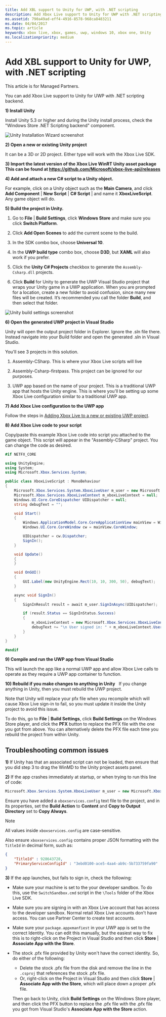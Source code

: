 ```yaml
---
title: Add XBL support to Unity for UWP, with .NET scripting
description: Add Xbox Live support to Unity for UWP with .NET scripting backend, for Managed Partners.
ms.assetid: 790a49ad-eff4-4916-8578-968ca8483211
ms.date: 04/04/2017
ms.topic: article
keywords: xbox live, xbox, games, uwp, windows 10, xbox one, Unity
ms.localizationpriority: medium
---
```


# Add XBL support to Unity for UWP, with .NET scripting

This article is for Managed Partners.

You can add Xbox Live support to Unity for UWP with .NET scripting backend.


**1) Install Unity**

Install Unity 5.3 or higher and during the Unity install process, check the "Windows Store .NET Scripting backend" component.

![Unity Installation Wizard screenshot](partner-add-xbox-live-to-unity-uwp_images/unity1-install.png)


**2) Open a new or existing Unity project**

It can be a 3D or 2D project.
Either type will work with the Xbox Live SDK.


**3) Import the latest version of the Xbox Live WinRT Unity asset package This can be found at https://github.com/Microsoft/xbox-live-api/releases**


**4) Add and attach a new C\# script to a Unity object.**

For example, click on a Unity object such as the **Main Camera**, and click **Add Component** \| **New Script** \| **C\# Script** \| and name it **XboxLiveScript**.
Any game object will do.


**5) Build the project in Unity.**

1.  Go to **File** \| **Build Settings**, click **Windows Store** and make sure you click **Switch Platform**.

2.  Click **Add Open Scenes** to add the current scene to the build.

3.  In the SDK combo box, choose **Universal 10**.

4.  In the **UWP build type** combo box, choose **D3D**, but **XAML** will also work if you prefer.

5.  Click the **Unity C\# Projects** checkbox to generate the `Assembly-Csharp.dll` projects.

6.  Click **Build** for Unity to generate the UWP Visual Studio project that wraps your Unity game in a UWP application. When you are prompted for a location, create a new folder to avoid confusion, since many new files will be created. It’s recommended you call the folder **Build**, and then select that folder.

![Unity build settings screenshot](partner-add-xbox-live-to-unity-uwp_images/unity3-buildsettings.png)


**6) Open the generated UWP project in Visual Studio**

Unity will open the output project folder in Explorer.
Ignore the .sln file there.
Instead navigate into your Build folder and open the generated .sln in Visual Studio.

You'll see 3 projects in this solution.

1.  Assembly-CSharp. This is where your Xbox Live scripts will live

2.  Assembly-Csharp-firstpass. This project can be ignored for our purposes.

3.  UWP app based on the name of your project. This is a traditional UWP app that hosts the Unity engine. This is where you'll be setting up some Xbox Live configuration similar to a traditional UWP app.


**7) Add Xbox Live configuration to the UWP app**

Follow the steps in [Adding Xbox Live to a new or existing UWP project](../vs-win10/get-started-with-visual-studio-and-uwp.md).


**8) Add Xbox Live code to your script**

Copy/paste this example Xbox Live code into script you attached to the game object.
This script will appear in the "Assembly-CSharp" project.
You can change the code as desired.

```csharp
#if NETFX_CORE

using UnityEngine;
using System;
using Microsoft.Xbox.Services.System;

public class XboxLiveScript : MonoBehaviour
{
    Microsoft.Xbox.Services.System.XboxLiveUser m_user = new Microsoft.Xbox.Services.System.XboxLiveUser();
    Microsoft.Xbox.Services.XboxLiveContext m_xboxLiveContext = null;
    Windows.UI.Core.CoreDispatcher UIDispatcher = null;
    string debugText = "";

    void Start()
    {
        Windows.ApplicationModel.Core.CoreApplicationView mainView = Windows.ApplicationModel.Core.CoreApplication.MainView;
        Windows.UI.Core.CoreWindow cw = mainView.CoreWindow;

        UIDispatcher = cw.Dispatcher;
        SignIn();
    }

    void Update()
    {
    }

    void OnGUI()
    {
        GUI.Label(new UnityEngine.Rect(10, 10, 300, 50), debugText);
    }

    async void SignIn()
    {
        SignInResult result = await m_user.SignInAsync(UIDispatcher);

        if (result.Status == SignInStatus.Success)
        {
            m_xboxLiveContext = new Microsoft.Xbox.Services.XboxLiveContext(m_user);
            debugText += "\n User signed in: " + m_xboxLiveContext.User.Gamertag;
        }
    }
}

#endif
```

**9) Compile and run the UWP app from Visual Studio**

This will launch the app like a normal UWP app and allow Xbox Live calls to operate as they require a UWP app container to function.


**10) Rebuild if you make changes to anything in Unity**
  
If you change anything in Unity, then you must rebuild the UWP project.

Note that Unity will replace your pfx file when you recompile which will cause Xbox Live sign-in to fail, so you must update it inside the Unity project to avoid this issue.

To do this, go to **File** \| **Build Settings**, click **Build Settings** on the Windows Store player, and click the **PFX** button to replace the PFX file with the one you got from above.
You can alternatively delete the PFX file each time you rebuild the project from within Unity.


## Troubleshooting common issues

**1)**
If Unity has that an associated script can not be loaded, then ensure that you did step 3 to drag the WinMD to the Unity project assets panel.

**2)**
If the app crashes immediately at startup, or when trying to run this line of code:

```csharp
Microsoft.Xbox.Services.System.XboxLiveUser m_user = new Microsoft.Xbox.Services.System.XboxLiveUser();
```

Ensure you have added a `xboxservices.config` text file to the project, and in its properties, set the **Build Action** to **Content** and **Copy to Output Directory** set to **Copy Always**.

> [!NOTE]
> All values inside `xboxservices.config` are case-sensitive.

Also ensure `xboxservices.config` contains proper JSON formatting with the `TitleId` in decimal form, such as:

```json
{
    "TitleId" : 928643728,
    "PrimaryServiceConfigId" : "3ebd0100-ace5-4aa4-ab9c-5b733759fa90"
}
```

**3)**
If the app launches, but fails to sign in, check the following:

* Make sure your machine is set to the your developer sandbox.
  To do this, use the `SwitchSandbox.cmd` script in the `\Tools` folder of the Xbox Live SDK.

* Make sure you are signing in with an Xbox Live account that has access to the developer sandbox.
  Normal retail Xbox Live accounts don't have access.
  You can use Partner Center to create test accounts.

* Make sure your `package.appxmanfiest` in your UWP app is set to the correct Identity.
  You can edit this manually, but the easiest way to fix this is to right-click on the Project in Visual Studio and then click **Store** \| **Associate App with the Store**.

* The stock .pfx file provided by Unity won't have the correct identity.
  So, do either of the following:
   * Delete the stock .pfx file from the disk and remove the line in the `.csproj` that references the stock .pfx file.
   * Or, right-click on the Project in Visual Studio and then click **Store** \| **Associate App with the Store**, which will place down a proper .pfx file.

    Then go back to Unity, click **Build Settings** on the Windows Store player, and then click the PFX button to replace the .pfx file with the .pfx file you got from Visual Studio's **Associate App with the Store** action.
